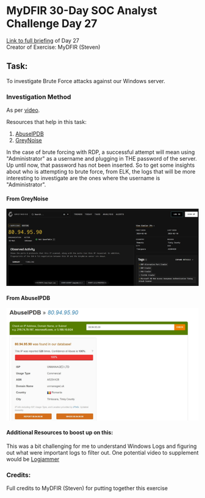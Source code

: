 # MyDFIR 30-Day SOC Analyst Challenge Day 27
[Link to full briefing](https://www.youtube.com/watch?v=l9KA6dPdOs8) of Day 27 </br>
Creator of Exercise: MyDFIR (Steven)

## Task:
To investigate Brute Force attacks against our Windows server. 

### Investigation Method
As per [video](https://www.youtube.com/watch?v=l9KA6dPdOs8). 

Resources that help in this task:
1. [AbuseIPDB](https://www.abuseipdb.com/)
2. [GreyNoise](https://viz.greynoise.io/)

In the case of brute forcing with RDP, a successful attempt will mean using "Administrator" as a username and plugging in THE password of the server. 
Up until now, that password has not been inserted. So to get some insights about who is attempting to brute force, from ELK, the logs that will be 
more interesting to investigate are the ones where the username is "Administrator". 

#### From GreyNoise
![image](rdp_greynoise.jpg)

#### From AbuseIPDB
![image](RDP_Romania_IP.jpg)

#### Additional Resources to boost up on this:
This was a bit challenging for me to understand Windows Logs and figuring out what were important logs to filter out. 
One potential video to supplement would be [Logjammer](https://www.youtube.com/watch?v=7PzMYcPPLjE&list=PLG6KGSNK4PuDdqYkOuIlAoNmwtLg5wyYJ&index=11)

### Credits:
Full credits to MyDFIR (Steven) for putting together this exercise















